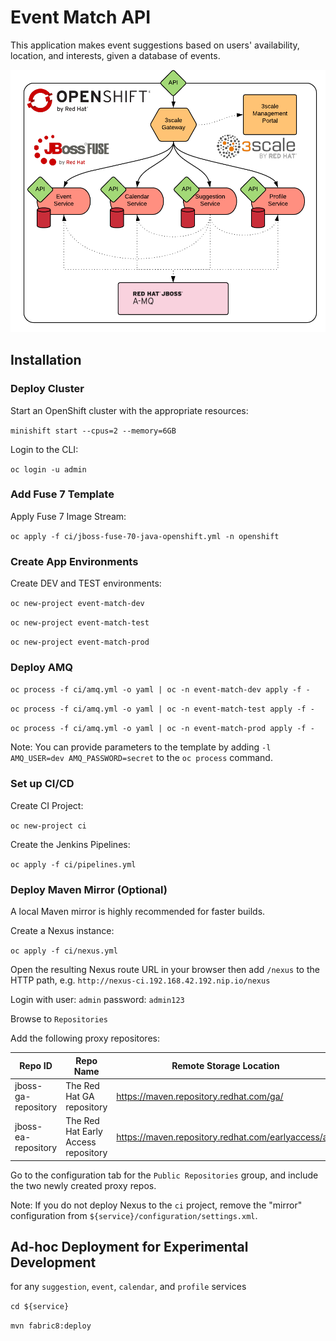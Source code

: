 # Event Match API

This application makes event suggestions based on users' availability, location, and interests, given a database of events.

![Application Overview Diagram](agile-integration-demo.png?raw=true "Application Overview Diagram") 

## Installation

### Deploy Cluster

Start an OpenShift cluster with the appropriate resources: 

`minishift start --cpus=2 --memory=6GB`

Login to the CLI: 

`oc login -u admin`

### Add Fuse 7 Template

Apply Fuse 7 Image Stream: 

`oc apply -f ci/jboss-fuse-70-java-openshift.yml -n openshift`

### Create App Environments

Create DEV and TEST environments:

`oc new-project event-match-dev`

`oc new-project event-match-test`

`oc new-project event-match-prod`

### Deploy AMQ

`oc process -f ci/amq.yml -o yaml | oc -n event-match-dev apply -f -`

`oc process -f ci/amq.yml -o yaml | oc -n event-match-test apply -f -`

`oc process -f ci/amq.yml -o yaml | oc -n event-match-prod apply -f -`

Note: You can provide parameters to the template by adding `-l AMQ_USER=dev AMQ_PASSWORD=secret` to the `oc process` command.

### Set up CI/CD

Create CI Project:

`oc new-project ci`

Create the Jenkins Pipelines:

`oc apply -f ci/pipelines.yml`

### Deploy Maven Mirror (Optional)

A local Maven mirror is highly recommended for faster builds.

Create a Nexus instance:

`oc apply -f ci/nexus.yml`

Open the resulting Nexus route URL in your browser then add `/nexus` to the HTTP path, e.g. `http://nexus-ci.192.168.42.192.nip.io/nexus`

Login with user: `admin` password: `admin123`

Browse to `Repositories`

Add the following proxy repositores:

| Repo ID             | Repo Name                           | Remote Storage Location                              |
| ------------------- | ----------------------------------- | ---------------------------------------------------- |
| jboss-ga-repository | The Red Hat GA repository           | https://maven.repository.redhat.com/ga/              |
| jboss-ea-repository | The Red Hat Early Access repository | https://maven.repository.redhat.com/earlyaccess/all/ |

Go to the configuration tab for the `Public Repositories` group, and include the two newly created proxy repos.

Note: If you do not deploy Nexus to the `ci` project, remove the "mirror" configuration from `${service}/configuration/settings.xml`.

## Ad-hoc Deployment for Experimental Development

for any `suggestion`, `event`, `calendar`, and `profile` services 

`cd ${service}` 

`mvn fabric8:deploy`
